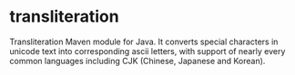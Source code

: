 # transliteration
Transliteration Maven module for Java. It converts special characters in unicode text into corresponding ascii letters, with support of nearly every common languages including CJK (Chinese, Japanese and Korean).
